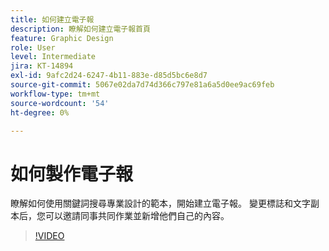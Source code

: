 ```yaml
---
title: 如何建立電子報
description: 瞭解如何建立電子報首頁
feature: Graphic Design
role: User
level: Intermediate
jira: KT-14894
exl-id: 9afc2d24-6247-4b11-883e-d85d5bc6e8d7
source-git-commit: 5067e02da7d74d366c797e81a6a5d0ee9ac69feb
workflow-type: tm+mt
source-wordcount: '54'
ht-degree: 0%

---
```


# 如何製作電子報

瞭解如何使用關鍵詞搜尋專業設計的範本，開始建立電子報。 變更標誌和文字副本后，您可以邀請同事共同作業並新增他們自己的內容。

>[!VIDEO](https://video.tv.adobe.com/v/3427120?quality=12&learn=on&hidetitle=true)
